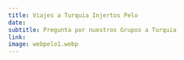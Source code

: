 ```yaml
---
title: Viajes a Turquia Injertos Pelo
date:
subtitle: Pregunta por nuestros Grupos a Turquia
link:
image: webpelo1.webp
---
```

